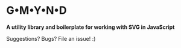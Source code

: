 # G•M•Y•N•D

**A utility library and boilerplate for working with SVG in JavaScript**

Suggestions? Bugs? File an issue! :)
